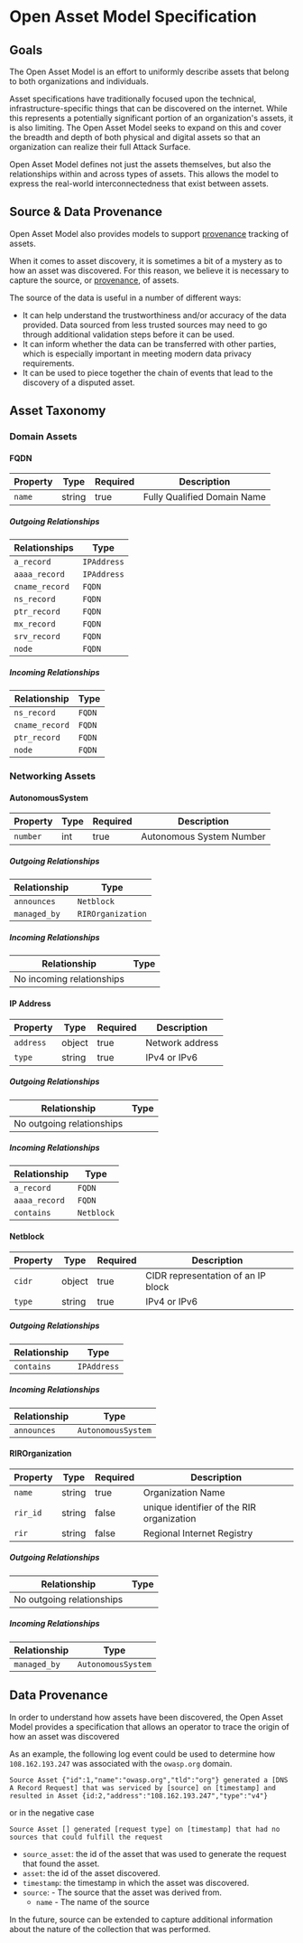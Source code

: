 # Open Asset Model Specification

## Goals

The Open Asset Model is an effort to uniformly describe assets
that belong to both organizations and individuals.

Asset specifications have traditionally focused upon the technical,
infrastructure-specific things that can be discovered on the internet.
While this represents a potentially significant portion of an organization's
assets, it is also limiting. The Open Asset Model seeks to expand on
this and cover the breadth and depth of both physical and digital assets
so that an organization can realize their full Attack Surface.

Open Asset Model defines not just the assets themselves, but also the
relationships within and across types of assets. This allows the model
to express the real-world interconnectedness that exist between assets.

## Source & Data Provenance

Open Asset Model also provides models to support [provenance][w3c-provenance]
tracking of assets.

When it comes to asset discovery, it is sometimes a bit of a mystery as to
how an asset was discovered. For this reason, we believe it is necessary to
capture the source, or [provenance](#data-provenance), of assets.

The source of the data is useful in a number of different ways:

* It can help understand the trustworthiness and/or accuracy of the data provided.
  Data sourced from less trusted sources may need to go through additional
  validation steps before it can be used.
* It can inform whether the data can be transferred with other parties,
  which is especially important in meeting modern data privacy requirements.
* It can be used to piece together the chain of events that lead to the discovery of
  a disputed asset.

## Asset Taxonomy

### Domain Assets

#### FQDN

| Property | Type | Required | Description |
| -------- | ---- | -------- | ----------- |
| `name` | string | true | Fully Qualified Domain Name |

##### Outgoing Relationships

| Relationships | Type |
| -------- | ---- |
| `a_record` | `IPAddress` |
| `aaaa_record` | `IPAddress` |
| `cname_record` | `FQDN` |
| `ns_record` | `FQDN` |
| `ptr_record` | `FQDN` |
| `mx_record` | `FQDN` |
| `srv_record` | `FQDN` |
| `node` | `FQDN` |

##### Incoming Relationships

| Relationship | Type |
| ------------ | ---- |
| `ns_record` | `FQDN` |
| `cname_record` | `FQDN` |
| `ptr_record` | `FQDN` |
| `node` | `FQDN` |

### Networking Assets

#### AutonomousSystem

| Property | Type | Required | Description |
| -------- | ---- | -------- | ----------- |
| `number` | int | true | Autonomous System Number |

##### Outgoing Relationships

| Relationship | Type |
| ------------ | ---- |
| `announces` | `Netblock` |
| `managed_by` | `RIROrganization` |

##### Incoming Relationships

| Relationship | Type |
| ------------ | ---- |
| No incoming relationships | |

#### IP Address

| Property | Type | Required | Description |
| -------- | ---- | -------- | ----------- |
| `address` | object | true | Network address |
| `type` | string | true | IPv4 or IPv6 |

##### Outgoing Relationships

| Relationship | Type |
| ------------ | ---- |
| No outgoing relationships | |

##### Incoming Relationships

| Relationship | Type |
| ------------ | ---- |
| `a_record` | `FQDN` |
| `aaaa_record` | `FQDN` |
| `contains` | `Netblock` |

#### Netblock

| Property | Type | Required | Description |
| -------- | ---- | -------- | ----------- |
| `cidr` | object | true | CIDR representation of an  IP block |
| `type` | string | true | IPv4 or IPv6 |

##### Outgoing Relationships

| Relationship | Type |
| ------------ | ---- |
| `contains` | `IPAddress` |

##### Incoming Relationships

| Relationship | Type |
| ------------ | ---- |
| `announces` | `AutonomousSystem` |

#### RIROrganization

| Property | Type | Required | Description |
| -------- | ---- | -------- | ----------- |
| `name` | string | true | Organization Name |
| `rir_id` | string | false | unique identifier of the RIR organization |
| `rir` | string | false | Regional Internet Registry |

##### Outgoing Relationships

| Relationship | Type |
| ------------ | ---- |
| No outgoing relationships |

##### Incoming Relationships

| Relationship | Type |
| ------------ | ---- |
| `managed_by` | `AutonomousSystem` |

## Data Provenance

In order to understand how assets have been discovered,
the Open Asset Model provides a specification that allows
an operator to trace the origin of how an asset was discovered

As an example, the following log event could be used to determine how `108.162.193.247`
was associated with the `owasp.org` domain.

```text
Source Asset {"id":1,"name":"owasp.org","tld":"org"} generated a [DNS A Record Request] that was serviced by [source] on [timestamp] and resulted in Asset {id:2,"address":"108.162.193.247","type":"v4"}
```

or in the negative case

```text
Source Asset [] generated [request type] on [timestamp] that had no sources that could fulfill the request
```

* `source_asset`: the id of the asset that was used to generate the
  request that found the asset.
* `asset`: the id of the asset discovered.
* `timestamp`: the timestamp in which the asset was discovered.
* `source`: - The source that the asset was derived from.
  * `name` - The name of the source

In the future, source can be extended to capture additional information
about the nature of the collection that was performed.

[w3c-provenance]:https://www.w3.org/2005/Incubator/prov/wiki/What_Is_Provenance
